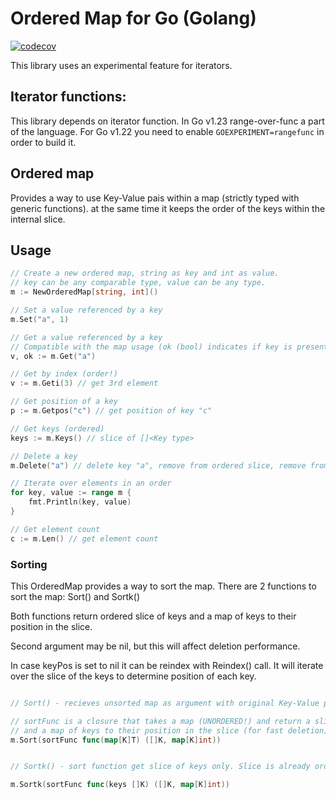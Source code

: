 # Ordered Map for Go (Golang)

[![codecov](https://codecov.io/gh/eli-l/go-omap/graph/badge.svg?token=JRRGRQYADI)](https://codecov.io/gh/eli-l/go-omap)

This library uses an experimental feature for iterators.

## Iterator functions:
This library depends on iterator function. In Go v1.23 range-over-func a part of the language. 
For Go v1.22 you need to enable `GOEXPERIMENT=rangefunc` in order to build it.

## Ordered map
Provides a way to use Key-Value pais within a map (strictly typed with generic functions).
at the same time it keeps the order of the keys within the internal slice.

## Usage
```go
// Create a new ordered map, string as key and int as value.
// key can be any comparable type, value can be any type.
m := NewOrderedMap[string, int]()

// Set a value referenced by a key
m.Set("a", 1)

// Get a value referenced by a key
// Compatible with the map usage (ok (bool) indicates if key is present in a map)
v, ok := m.Get("a")

// Get by index (order!)
v := m.Geti(3) // get 3rd element

// Get position of a key
p := m.Getpos("c") // get position of key "c"

// Get keys (ordered)
keys := m.Keys() // slice of []<Key type>

// Delete a key
m.Delete("a") // delete key "a", remove from ordered slice, remove from key order

// Iterate over elements in an order
for key, value := range m {
    fmt.Println(key, value)
}

// Get element count
c := m.Len() // get element count
```

### Sorting
This OrderedMap provides a way to sort the map.
There are 2 functions to sort the map:
Sort() and Sortk()

Both functions return ordered slice of keys and a map of keys to their position in the slice.

Second argument may be nil, but this will affect deletion performance.

In case keyPos is set to nil it can be reindex with Reindex() call. It will iterate over the slice 
of the keys to determine position of each key.

```go

// Sort() - recieves unsorted map as argument with original Key-Value pairs

// sortFunc is a closure that takes a map (UNORDERED!) and return a slice of keys (ORDERED)
// and a map of keys to their position in the slice (for fast deletion)
m.Sort(sortFunc func(map[K]T) ([]K, map[K]int))


// Sortk() - sort function get slice of keys only. Slice is already ordered.

m.Sortk(sortFunc func(keys []K) ([]K, map[K]int))

```